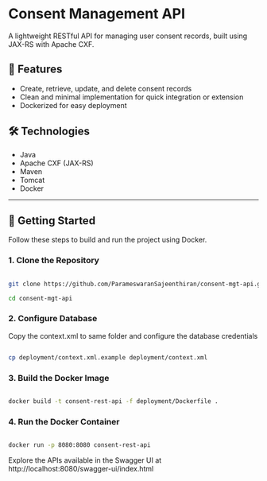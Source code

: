 # Consent Management API

A lightweight RESTful API for managing user consent records, built using JAX-RS with Apache CXF.

## 🧰 Features

- Create, retrieve, update, and delete consent records
- Clean and minimal implementation for quick integration or extension
- Dockerized for easy deployment

## 🛠️ Technologies

- Java
- Apache CXF (JAX-RS)
- Maven
- Tomcat
- Docker

---

## 🚀 Getting Started

Follow these steps to build and run the project using Docker.

### 1. Clone the Repository

```bash

git clone https://github.com/ParameswaranSajeenthiran/consent-mgt-api.git

cd consent-mgt-api
```

### 2. Configure Database 

Copy the context.xml to same folder and configure the database credentials
```bash

cp deployment/context.xml.example deployment/context.xml
```

### 3. Build the Docker Image

```bash

docker build -t consent-rest-api -f deployment/Dockerfile .

```

### 4. Run the Docker Container

```bash

docker run -p 8080:8080 consent-rest-api

```

Explore the APIs available in the Swagger UI at http://localhost:8080/swagger-ui/index.html




